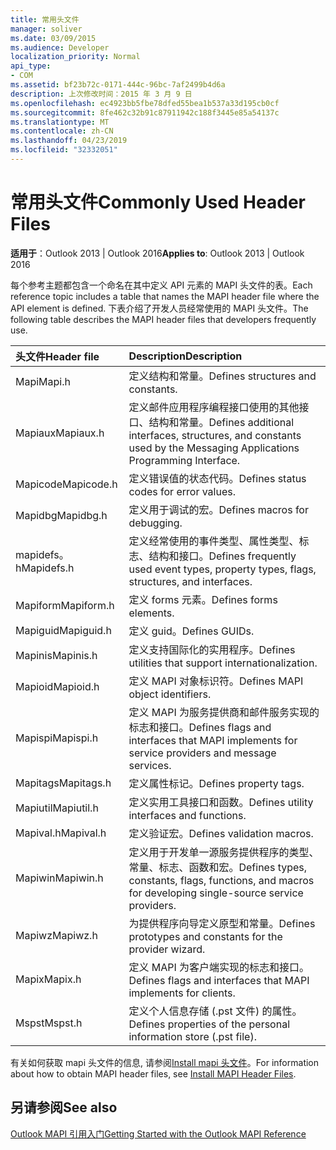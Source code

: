 ```yaml
---
title: 常用头文件
manager: soliver
ms.date: 03/09/2015
ms.audience: Developer
localization_priority: Normal
api_type:
- COM
ms.assetid: bf23b72c-0171-444c-96bc-7af2499b4d6a
description: 上次修改时间：2015 年 3 月 9 日
ms.openlocfilehash: ec4923bb5fbe78dfed55bea1b537a33d195cb0cf
ms.sourcegitcommit: 8fe462c32b91c87911942c188f3445e85a54137c
ms.translationtype: MT
ms.contentlocale: zh-CN
ms.lasthandoff: 04/23/2019
ms.locfileid: "32332051"
---
```

# <a name="commonly-used-header-files"></a><span data-ttu-id="cf44a-103">常用头文件</span><span class="sxs-lookup"><span data-stu-id="cf44a-103">Commonly Used Header Files</span></span>

  
  
<span data-ttu-id="cf44a-104">**适用于**：Outlook 2013 | Outlook 2016</span><span class="sxs-lookup"><span data-stu-id="cf44a-104">**Applies to**: Outlook 2013 | Outlook 2016</span></span> 
  
<span data-ttu-id="cf44a-105">每个参考主题都包含一个命名在其中定义 API 元素的 MAPI 头文件的表。</span><span class="sxs-lookup"><span data-stu-id="cf44a-105">Each reference topic includes a table that names the MAPI header file where the API element is defined.</span></span> <span data-ttu-id="cf44a-106">下表介绍了开发人员经常使用的 MAPI 头文件。</span><span class="sxs-lookup"><span data-stu-id="cf44a-106">The following table describes the MAPI header files that developers frequently use.</span></span>
  
|<span data-ttu-id="cf44a-107">**头文件**</span><span class="sxs-lookup"><span data-stu-id="cf44a-107">**Header file**</span></span>|<span data-ttu-id="cf44a-108">**Description**</span><span class="sxs-lookup"><span data-stu-id="cf44a-108">**Description**</span></span>|
|:-----|:-----|
|<span data-ttu-id="cf44a-109">Mapi</span><span class="sxs-lookup"><span data-stu-id="cf44a-109">Mapi.h</span></span>  <br/> |<span data-ttu-id="cf44a-110">定义结构和常量。</span><span class="sxs-lookup"><span data-stu-id="cf44a-110">Defines structures and constants.</span></span>  <br/> |
|<span data-ttu-id="cf44a-111">Mapiaux</span><span class="sxs-lookup"><span data-stu-id="cf44a-111">Mapiaux.h</span></span>  <br/> |<span data-ttu-id="cf44a-112">定义邮件应用程序编程接口使用的其他接口、结构和常量。</span><span class="sxs-lookup"><span data-stu-id="cf44a-112">Defines additional interfaces, structures, and constants used by the Messaging Applications Programming Interface.</span></span>  <br/> |
|<span data-ttu-id="cf44a-113">Mapicode</span><span class="sxs-lookup"><span data-stu-id="cf44a-113">Mapicode.h</span></span>  <br/> |<span data-ttu-id="cf44a-114">定义错误值的状态代码。</span><span class="sxs-lookup"><span data-stu-id="cf44a-114">Defines status codes for error values.</span></span>  <br/> |
|<span data-ttu-id="cf44a-115">Mapidbg</span><span class="sxs-lookup"><span data-stu-id="cf44a-115">Mapidbg.h</span></span>  <br/> |<span data-ttu-id="cf44a-116">定义用于调试的宏。</span><span class="sxs-lookup"><span data-stu-id="cf44a-116">Defines macros for debugging.</span></span>  <br/> |
|<span data-ttu-id="cf44a-117">mapidefs。h</span><span class="sxs-lookup"><span data-stu-id="cf44a-117">Mapidefs.h</span></span>  <br/> |<span data-ttu-id="cf44a-118">定义经常使用的事件类型、属性类型、标志、结构和接口。</span><span class="sxs-lookup"><span data-stu-id="cf44a-118">Defines frequently used event types, property types, flags, structures, and interfaces.</span></span>  <br/> |
|<span data-ttu-id="cf44a-119">Mapiform</span><span class="sxs-lookup"><span data-stu-id="cf44a-119">Mapiform.h</span></span>  <br/> |<span data-ttu-id="cf44a-120">定义 forms 元素。</span><span class="sxs-lookup"><span data-stu-id="cf44a-120">Defines forms elements.</span></span>  <br/> |
|<span data-ttu-id="cf44a-121">Mapiguid</span><span class="sxs-lookup"><span data-stu-id="cf44a-121">Mapiguid.h</span></span>  <br/> |<span data-ttu-id="cf44a-122">定义 guid。</span><span class="sxs-lookup"><span data-stu-id="cf44a-122">Defines GUIDs.</span></span>  <br/> |
|<span data-ttu-id="cf44a-123">Mapinis</span><span class="sxs-lookup"><span data-stu-id="cf44a-123">Mapinis.h</span></span>  <br/> |<span data-ttu-id="cf44a-124">定义支持国际化的实用程序。</span><span class="sxs-lookup"><span data-stu-id="cf44a-124">Defines utilities that support internationalization.</span></span>  <br/> |
|<span data-ttu-id="cf44a-125">Mapioid</span><span class="sxs-lookup"><span data-stu-id="cf44a-125">Mapioid.h</span></span>  <br/> |<span data-ttu-id="cf44a-126">定义 MAPI 对象标识符。</span><span class="sxs-lookup"><span data-stu-id="cf44a-126">Defines MAPI object identifiers.</span></span>  <br/> |
|<span data-ttu-id="cf44a-127">Mapispi</span><span class="sxs-lookup"><span data-stu-id="cf44a-127">Mapispi.h</span></span>  <br/> |<span data-ttu-id="cf44a-128">定义 MAPI 为服务提供商和邮件服务实现的标志和接口。</span><span class="sxs-lookup"><span data-stu-id="cf44a-128">Defines flags and interfaces that MAPI implements for service providers and message services.</span></span>  <br/> |
|<span data-ttu-id="cf44a-129">Mapitags</span><span class="sxs-lookup"><span data-stu-id="cf44a-129">Mapitags.h</span></span>  <br/> |<span data-ttu-id="cf44a-130">定义属性标记。</span><span class="sxs-lookup"><span data-stu-id="cf44a-130">Defines property tags.</span></span>  <br/> |
|<span data-ttu-id="cf44a-131">Mapiutil</span><span class="sxs-lookup"><span data-stu-id="cf44a-131">Mapiutil.h</span></span>  <br/> |<span data-ttu-id="cf44a-132">定义实用工具接口和函数。</span><span class="sxs-lookup"><span data-stu-id="cf44a-132">Defines utility interfaces and functions.</span></span>  <br/> |
|<span data-ttu-id="cf44a-133">Mapival.h</span><span class="sxs-lookup"><span data-stu-id="cf44a-133">Mapival.h</span></span>  <br/> |<span data-ttu-id="cf44a-134">定义验证宏。</span><span class="sxs-lookup"><span data-stu-id="cf44a-134">Defines validation macros.</span></span>  <br/> |
|<span data-ttu-id="cf44a-135">Mapiwin</span><span class="sxs-lookup"><span data-stu-id="cf44a-135">Mapiwin.h</span></span>  <br/> |<span data-ttu-id="cf44a-136">定义用于开发单一源服务提供程序的类型、常量、标志、函数和宏。</span><span class="sxs-lookup"><span data-stu-id="cf44a-136">Defines types, constants, flags, functions, and macros for developing single-source service providers.</span></span>  <br/> |
|<span data-ttu-id="cf44a-137">Mapiwz</span><span class="sxs-lookup"><span data-stu-id="cf44a-137">Mapiwz.h</span></span>  <br/> |<span data-ttu-id="cf44a-138">为提供程序向导定义原型和常量。</span><span class="sxs-lookup"><span data-stu-id="cf44a-138">Defines prototypes and constants for the provider wizard.</span></span>  <br/> |
|<span data-ttu-id="cf44a-139">Mapix</span><span class="sxs-lookup"><span data-stu-id="cf44a-139">Mapix.h</span></span>  <br/> |<span data-ttu-id="cf44a-140">定义 MAPI 为客户端实现的标志和接口。</span><span class="sxs-lookup"><span data-stu-id="cf44a-140">Defines flags and interfaces that MAPI implements for clients.</span></span>  <br/> |
|<span data-ttu-id="cf44a-141">Mspst</span><span class="sxs-lookup"><span data-stu-id="cf44a-141">Mspst.h</span></span>  <br/> |<span data-ttu-id="cf44a-142">定义个人信息存储 (.pst 文件) 的属性。</span><span class="sxs-lookup"><span data-stu-id="cf44a-142">Defines properties of the personal information store (.pst file).</span></span>  <br/> |
   
<span data-ttu-id="cf44a-143">有关如何获取 mapi 头文件的信息, 请参阅[Install mapi 头文件](how-to-install-mapi-header-files.md)。</span><span class="sxs-lookup"><span data-stu-id="cf44a-143">For information about how to obtain MAPI header files, see [Install MAPI Header Files](how-to-install-mapi-header-files.md).</span></span>
  
## <a name="see-also"></a><span data-ttu-id="cf44a-144">另请参阅</span><span class="sxs-lookup"><span data-stu-id="cf44a-144">See also</span></span>



[<span data-ttu-id="cf44a-145">Outlook MAPI 引用入门</span><span class="sxs-lookup"><span data-stu-id="cf44a-145">Getting Started with the Outlook MAPI Reference</span></span>](getting-started-with-the-outlook-mapi-reference.md)

